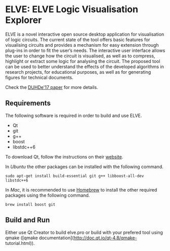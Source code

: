 # ELVE: ELVE Logic Visualisation Explorer

ELVE is a novel interactive open source desktop application for
visualisation of logic circuits. The current state of the tool offers basic
features for visualising circuits and provides a mechanism for easy
extension through plug-ins in order to fit the user’s needs. The
interactive user interface allows the user to change how the circuit is
visualised, as well as to compress, highlight or extract some logic for
analysing the circuit. The proposed tool can be used to better understand
the effects of the developed algorithms in research projects, for
educational purposes, as well as for generating figures for technical
documents.

Check the [DUHDe'17
paper](https://github.com/stdgregwar/elve/blob/master/duhde17-elve.pdf) for
more details.

## Requirements

The following software is required in order to build and use ELVE.

* Qt
* git
* g++
* boost
* libstdc++6

To download Qt, follow the instructions on their
[website](https://www.qt.io/download-open-source/).

In *Ubuntu* the other packages can be installed with the following command.

    sudo apt-get install build-essential git g++ libboost-all-dev libstdc++6

In *Mac*, it is recommended to use [Homebrew](http://brew.sh/) to install
the other required packages using the following command.

    brew install boost git

## Build and Run

Either use Qt Creator to build elve.pro or build with your prefered tool
using qmake ([qmake documentation](http://doc.qt.io/qt-4.8/qmake-
tutorial.html)).
